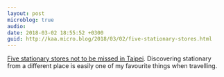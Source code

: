 ```yaml
---
layout: post
microblog: true
audio: 
date: 2018-03-02 18:55:52 +0300
guid: http://kaa.micro.blog/2018/03/02/five-stationary-stores.html
---
```

[Five stationary stores not to be missed in Taipei](https://www.penaddict.com/blog/2018/3/1/five-stationery-stores-not-to-be-missed-in-taipei-taiwan). Discovering stationary from a different place is easily one of my favourite things when travelling. 
